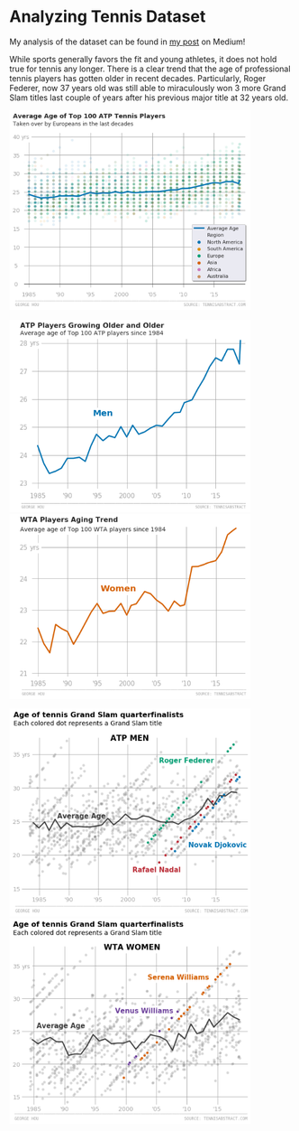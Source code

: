 # Analyzing Tennis Dataset

My analysis of the dataset can be found in <a href="https://link.medium.com/FCvjpknrSX">my post</a> on Medium!

While sports generally favors the fit and young athletes, it does not hold true for tennis any longer. There is a clear trend that the age of professional tennis players has gotten older in recent decades. Particularly, Roger Federer, now 37 years old was still able to miraculously won 3 more Grand Slam titles last couple of years after his previous major title at 32 years old.

<img src="https://github.com/gyhou/tennis/blob/master/img/ATP_top_100_country_age.png?raw=true" width=429>

<img src="https://github.com/gyhou/tennis/blob/master/img/ATP_top_100_age_men.png?raw=true" width=429><img src="https://github.com/gyhou/tennis/blob/master/img/WTA_top_100_age_women.png?raw=true" width=429>

<img src="https://github.com/gyhou/tennis/blob/master/img/ATP_age.png?raw=true" width=429><img src="https://github.com/gyhou/tennis/blob/master/img/WTA_age.png?raw=true" width=429>
